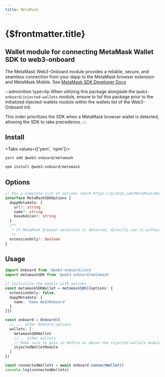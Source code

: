 ```yaml
---
title: MetaMask
---
```


# {$frontmatter.title}

## Wallet module for connecting MetaMask Wallet SDK to web3-onboard

The MetaMask Web3-Onboard module provides a reliable, secure, and seamless connection from your dapp to the MetaMask browser extension and MetaMask Mobile.
See [MetaMask SDK Developer Docs](https://github.com/MetaMask/metamask-sdk)

:::admonition type=tip
When utilizing this package alongside the `@web3-onboard/injected-wallets` module, ensure to list this package prior to the initialized injected-wallets module within the wallets list of the Web3-Onboard init.

This order prioritizes the SDK when a MetaMask browser wallet is detected, allowing the SDK to take precedence.
:::

## Install

<Tabs values={['yarn', 'npm']}>
<TabPanel value="yarn">

```sh copy
yarn add @web3-onboard/metamask
```

  </TabPanel>
  <TabPanel value="npm">

```sh copy
npm install @web3-onboard/metamask
```

  </TabPanel>
</Tabs>

## Options

```typescript
// For a complete list of options check https://github.com/MetaMask/metamask-sdk
interface MetaMaskSDKOptions {
  dappMetadata: {
    url?: string
    name?: string
    base64Icon?: string
  }
  /**
   * If MetaMask browser extension is detected, directly use it without prompting the user.
   */
  extensionOnly?: boolean
}
```

## Usage

```typescript
import Onboard from '@web3-onboard/core'
import metamaskSDK from '@web3-onboard/metamask'

// initialize the module with options
const metamaskSDKWallet = metamaskSDK({options: {
  extensionOnly: false,
  dappMetadata: {
    name: 'Demo Web3Onboard'
  }
}})

const onboard = Onboard({
  // ... other Onboard options
  wallets: [
    metamaskSDKWallet
    //... other wallets
    // Make sure to pass in before or above the injected-wallets module
    injectedWalletModule
  ]
})

const connectedWallets = await onboard.connectWallet()
console.log(connectedWallets)
```
